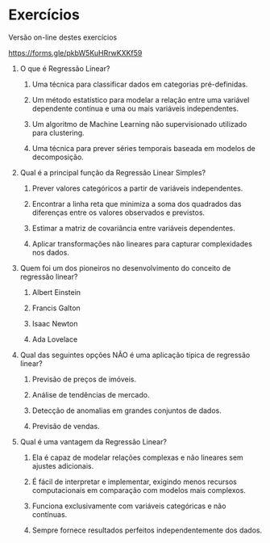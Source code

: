 
# Exercícios

Versão on-line destes exercícios

<https://forms.gle/pkbW5KuHRrwKXKf59>

1. O que é Regressão Linear?

    1. Uma técnica para classificar dados em categorias pré-definidas.

    2. Um método estatístico para modelar a relação entre uma variável
        dependente contínua e uma ou mais variáveis independentes.

    3. Um algoritmo de Machine Learning não supervisionado utilizado
        para clustering.

    4. Uma técnica para prever séries temporais baseada em modelos de
        decomposição.

2. Qual é a principal função da Regressão Linear Simples?

    1. Prever valores categóricos a partir de variáveis independentes.

    2. Encontrar a linha reta que minimiza a soma dos quadrados das
        diferenças entre os valores observados e previstos.

    3. Estimar a matriz de covariância entre variáveis dependentes.

    4. Aplicar transformações não lineares para capturar complexidades
        nos dados.

3. Quem foi um dos pioneiros no desenvolvimento do conceito de
    regressão linear?

    1. Albert Einstein

    2. Francis Galton

    3. Isaac Newton

    4. Ada Lovelace

4. Qual das seguintes opções NÃO é uma aplicação típica de regressão
    linear?

    1. Previsão de preços de imóveis.

    2. Análise de tendências de mercado.

    3. Detecção de anomalias em grandes conjuntos de dados.

    4. Previsão de vendas.

5. Qual é uma vantagem da Regressão Linear?

    1. Ela é capaz de modelar relações complexas e não lineares sem
        ajustes adicionais.

    2. É fácil de interpretar e implementar, exigindo menos recursos
        computacionais em comparação com modelos mais complexos.

    3. Funciona exclusivamente com variáveis categóricas e não
        contínuas.

    4. Sempre fornece resultados perfeitos independentemente dos dados.